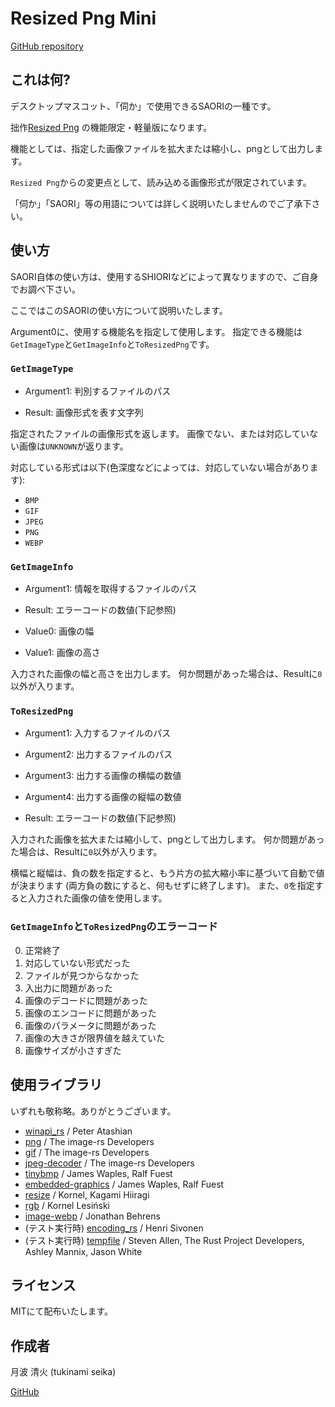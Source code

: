 # Resized Png Mini

[GitHub repository](https://github.com/tukinami/saori-resized-png-mini)

## これは何?

デスクトップマスコット、「伺か」で使用できるSAORIの一種です。

拙作[Resized Png](https://github.com/tukinami/saori-resized-png)
の機能限定・軽量版になります。

機能としては、指定した画像ファイルを拡大または縮小し、pngとして出力します。

`Resized Png`からの変更点として、読み込める画像形式が限定されています。

「伺か」「SAORI」等の用語については詳しく説明いたしませんのでご了承下さい。

## 使い方

SAORI自体の使い方は、使用するSHIORIなどによって異なりますので、ご自身でお調べ下さい。

ここではこのSAORIの使い方について説明いたします。

Argument0に、使用する機能名を指定して使用します。
指定できる機能は`GetImageType`と`GetImageInfo`と`ToResizedPng`です。

### `GetImageType`

+ Argument1: 判別するファイルのパス

+ Result: 画像形式を表す文字列

指定されたファイルの画像形式を返します。
画像でない、または対応していない画像は`UNKNOWN`が返ります。

対応している形式は以下(色深度などによっては、対応していない場合があります):

+ `BMP`
+ `GIF`
+ `JPEG`
+ `PNG`
+ `WEBP`

### `GetImageInfo`

+ Argument1: 情報を取得するファイルのパス

+ Result: エラーコードの数値(下記参照)
+ Value0: 画像の幅
+ Value1: 画像の高さ

入力された画像の幅と高さを出力します。
何か問題があった場合は、Resultに`0`以外が入ります。

### `ToResizedPng`

+ Argument1: 入力するファイルのパス
+ Argument2: 出力するファイルのパス
+ Argument3: 出力する画像の横幅の数値
+ Argument4: 出力する画像の縦幅の数値

+ Result: エラーコードの数値(下記参照)

入力された画像を拡大または縮小して、pngとして出力します。
何か問題があった場合は、Resultに`0`以外が入ります。

横幅と縦幅は、負の数を指定すると、もう片方の拡大縮小率に基づいて自動で値が決まります
(両方負の数にすると、何もせずに終了します)。
また、`0`を指定すると入力された画像の値を使用します。

### `GetImageInfo`と`ToResizedPng`のエラーコード

0. 正常終了
1. 対応していない形式だった
2. ファイルが見つからなかった
3. 入出力に問題があった
4. 画像のデコードに問題があった
5. 画像のエンコードに問題があった
6. 画像のパラメータに問題があった
7. 画像の大きさが限界値を越えていた
8. 画像サイズが小さすぎた

## 使用ライブラリ

いずれも敬称略。ありがとうございます。

+ [winapi\_rs](https://github.com/retep998/winapi-rs) / Peter Atashian
+ [png](https://github.com/image-rs/image-png) / The image-rs Developers
+ [gif](https://github.com/image-rs/image-gif) / The image-rs Developers
+ [jpeg-decoder](https://github.com/image-rs/jpeg-decoder) / The image-rs Developers
+ [tinybmp](https://github.com/embedded-graphics/tinybmp) / James Waples, Ralf Fuest
+ [embedded-graphics](https://github.com/embedded-graphics/embedded-graphics) / James Waples, Ralf Fuest
+ [resize](https://github.com/PistonDevelopers/resize) / Kornel, Kagami Hiiragi
+ [rgb](https://github.com/kornelski/rust-rgb) / Kornel Lesiński
+ [image-webp](https://github.com/image-rs/image-webp) / Jonathan Behrens
+ (テスト実行時) [encoding\_rs](https://github.com/hsivonen/encoding_rs) / Henri Sivonen
+ (テスト実行時) [tempfile](https://github.com/Stebalien/tempfile) / Steven Allen, The Rust Project Developers, Ashley Mannix, Jason White

## ライセンス

MITにて配布いたします。

## 作成者

月波 清火 (tukinami seika)

[GitHub](https://github.com/tukinami)

